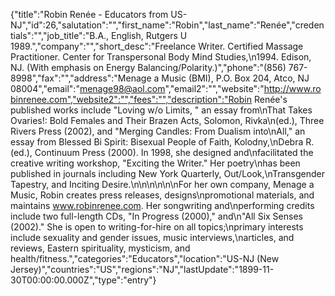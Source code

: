 {"title":"Robin Renée - Educators from US-NJ","id":26,"salutation":"","first_name":"Robin","last_name":"Renée","credentials":"","job_title":"B.A., English, Rutgers U 1989.","company":"","short_desc":"Freelance Writer. Certified Massage Practitioner.  Center for Transpersonal Body Mind Studies,\n1994.  Edison, NJ.  (With emphasis on Energy Balancing/Polarity.)","phone":"(856) 767-8998","fax":"","address":"Menage a Music (BMI), P.O. Box 204, Atco, NJ 08004","email":"menage98@aol.com","email2":"","website":"http://www.robinrenee.com","website2":"","fees":"","description":"Robin Renée's published works include \"Loving w/o Limits, \" an essay from\nThat Takes Ovaries!: Bold Females and Their Brazen Acts, Solomon, Rivka\n(ed.), Three Rivers Press (2002), and \"Merging Candles: From Dualism into\nAll,\" an essay from Blessed Bi Spirit: Bisexual People of Faith, Kolodny,\nDebra R. (ed.), Continuum Press (2000).  In 1998, she designed and\nfacilitated the creative writing workshop, \"Exciting the Writer.\"  Her poetry\nhas been published in journals including New York Quarterly, Out/Look,\nTransgender Tapestry, and Inciting Desire.\n\n\n\n\n\nFor her own company, Menage a Music, Robin creates press releases, designs\npromotional materials, and maintains www.robinrenee.com.  Her songwriting and\nperforming credits include two full-length CDs, \"In Progress (2000),\" and\n\"All Six Senses (2002).\"  She is open to writing-for-hire on all topics;\nprimary interests include sexuality and gender issues, music interviews,\narticles, and reviews, Eastern spirituality, mysticism, and health/fitness.","categories":"Educators","location":"US-NJ (New Jersey)","countries":"US","regions":"NJ","lastUpdate":"1899-11-30T00:00:00.000Z","type":"entry"}
